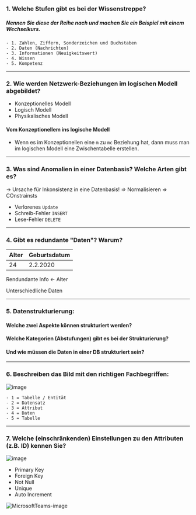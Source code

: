 ### 1. Welche Stufen gibt es bei der Wissenstreppe? 
##### Nennen Sie diese der Reihe nach und machen Sie ein Beispiel mit einem Wechselkurs.
	- 1. Zahlen, Ziffern, Sonderzeichen und Buchstaben
	- 2. Daten (Nachrichten)
	- 3. Informationen (Neuigkeitswert)
	- 4. Wissen
	- 5. Kompetenz
 
---
### 2. Wie werden Netzwerk-Beziehungen im logischen Modell abgebildet?
- Konzeptionelles Modell
- Logisch Modell 
- Physikalisches Modell 


#### Vom Konzeptionellem ins logische Modell
- Wenn es im Konzeptionellen eine ```m``` zu ```mc``` Beziehung hat, dann muss man im logischen Modell eine Zwischentabelle erstellen.

---
### 3. Was sind Anomalien in einer Datenbasis? Welche Arten gibt es?
-> Ursache für Inkonsistenz in eine Datenbasis!
=> Normalisieren
=> COnstrainsts

- Verlorenes ```Update```
- Schreib-Fehler ```INSERT```
- Lese-Fehler ```DELETE```

---

### 4. Gibt es redundante "Daten"? Warum?
| Alter | Geburtsdatum |
|-------|--------------|
| 24    | 2.2.2020     |

Rendundante Info <- Alter

Unterschiedliche Daten

---
### 5. Datenstrukturierung:  
#### Welche zwei Aspekte können strukturiert werden?
#### Welche Kategorien (Abstufungen) gibt es bei der Strukturierung?
#### Und wie müssen die Daten in einer DB strukturiert sein?

---
### 6. Beschreiben das Bild mit den richtigen Fachbegriffen:

  ![image](https://github.com/KennethTBZ/m164_Lernportfolio/assets/150661329/a7ee85be-8ed2-45dd-aa5a-7c493c7ab620)
    
    - 1 = Tabelle / Entität
    - 2 = Datensatz 
    - 3 = Attribut
    - 4 = Daten
    - 5 = Tabelle

---
  ### 7. Welche (einschränkenden) Einstellungen zu den Attributen (z.B. ID) kennen Sie?
  ![image](https://github.com/KennethTBZ/m164_Lernportfolio/assets/150661329/5131eea5-257e-415c-9d2a-738337ca9eb6)

- Primary Key
- Foreign Key
- Not Null
- Unique
- Auto Increment

![MicrosoftTeams-image](https://github.com/KennethTBZ/m164_Lernportfolio/assets/150661329/9aa49184-38cf-4437-80b7-17921e742e64)
